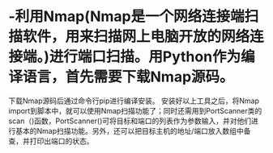 # -利用Nmap(Nmap是一个网络连接端扫描软件，用来扫描网上电脑开放的网络连接端。)进行端口扫描。用Python作为编译语言，首先需要下载Nmap源码。
下载Nmap源码后通过命令行pip进行编译安装。
 安装好以上工具之后，将Nmap import到脚本中，就可以使用Nmap扫描功能了；同时还需用到PortScanner类的scan（)函数，PortScanner()可将目标和端口的列表作为参数输入，并对他们进行基本的Nmap扫描功能。另外，还可以把目标主机的地址/端口放入数组中备查，并打印出端口的状态。
